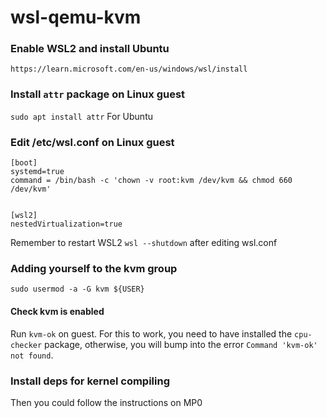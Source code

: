 # wsl-qemu-kvm

### Enable WSL2 and install Ubuntu

`https://learn.microsoft.com/en-us/windows/wsl/install`

### Install `attr` package on Linux guest
`sudo apt install attr` For Ubuntu

### Edit /etc/wsl.conf on Linux guest
```
[boot]
systemd=true
command = /bin/bash -c 'chown -v root:kvm /dev/kvm && chmod 660 /dev/kvm'


[wsl2]
nestedVirtualization=true
```

Remember to restart WSL2 `wsl --shutdown` after editing wsl.conf

### Adding yourself to the kvm group
`sudo usermod -a -G kvm ${USER}`

#### Check kvm is enabled

Run `kvm-ok` on guest. For this to work, you need to have installed the `cpu-checker` package, otherwise, you will bump into the error `Command 'kvm-ok' not found`.


### Install deps for kernel compiling
Then you could follow the instructions on MP0
